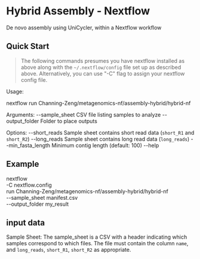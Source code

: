 # Hybrid Assembly - Nextflow

De novo assembly using UniCycler, within a Nextflow workflow

## Quick Start
>The following commands presumes you have nextflow installed as above along with the `~/.nextflow/config` file set up as described above.
Alternatively, you can use "-C" flag to assign your nextflow config file.


Usage:

nextflow run Channing-Zeng/metagenomics-nf/assembly-hybrid/hybrid-nf  <ARGUMENTS>

Arguments:
  --sample_sheet       CSV file listing samples to analyze
  --output_folder      Folder to place outputs

Options:
  --short_reads        Sample sheet contains short read data (`short_R1` and `short_R2`)
  --long_reads         Sample sheet contains long read data (`long_reads`)
  --min_fasta_length   Minimum contig length (default: 100)
  --help


## Example 
nextflow \
    -C nextflow.config \
    run Channing-Zeng/metagenomics-nf/assembly-hybrid/hybrid-nf \
    --sample_sheet manifest.csv \
    --output_folder my_result


## input data
Sample Sheet:
  The sample_sheet is a CSV with a header indicating which samples correspond to which files.
  The file must contain the column `name`, and `long_reads`, `short_R1`, `short_R2` as appropriate.

